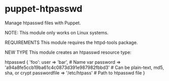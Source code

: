 puppet-htpasswd
===============

Manage htpasswd files with Puppet.

NOTE: This module only works on Linux systems.

REQUIREMENTS
This module requires the httpd-tools package.

NEW TYPE
This module creates an htpasswd resource type:

htpasswd { 'foo':
  user         => 'bar',                                      # Name var
  password     => 'a94a8fe5ccb19ba61c4c0873d391e987982fbbd3'  # Can be plain-text, md5, sha, or crypt
  passwordfile => '/etc/htpass'                               # Path to htpasswd file
}
